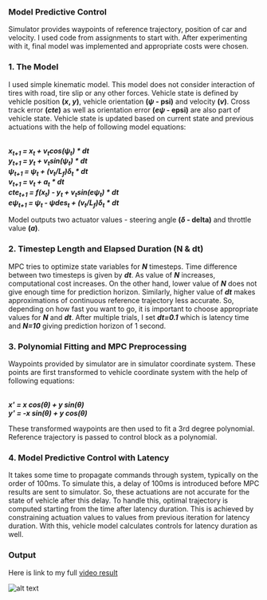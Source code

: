 ### Model Predictive Control

Simulator provides waypoints of reference trajectory, position of car and velocity. I used code from assignments to start with. After experimenting with it, final model was implemented and appropriate costs were chosen.

### 1. The Model

I used simple kinematic model. This model does not consider interaction of tires with road, tire slip or any other forces. Vehicle state is defined by vehicle position **(*x*, *y*)**, vehicle orientation **(*ψ* - psi)** and velocity **(*v*)**. Cross track error **(*cte*)** as well as orientation error **(*eψ* - epsi)** are also part of vehicle state. Vehicle state is updated based on current state and previous actuations with the help of following model equations:

<br>***x<sub>t+1</sub> = x<sub>t</sub> + v<sub>t</sub>cos(ψ<sub>t</sub>) * dt***
<br>***y<sub>t+1</sub> = y<sub>t</sub> + v<sub>t</sub>sin(ψ<sub>t</sub>) * dt***
<br>***ψ<sub>t+1</sub> = ψ<sub>t</sub> + (v<sub>t</sub>/L<sub>f</sub>)δ<sub>t</sub> * dt***
<br>***v<sub>t+1</sub> = v<sub>t</sub> + a<sub>t</sub> * dt***
<br>***cte<sub>t+1</sub> = f(x<sub>t</sub>) - y<sub>t</sub> + v<sub>t</sub>sin(eψ<sub>t</sub>) * dt***
<br>***eψ<sub>t+1</sub> = ψ<sub>t</sub> - ψdes<sub>t</sub> + (v<sub>t</sub>/L<sub>f</sub>)δ<sub>t</sub> * dt***

Model outputs two actuator values - steering angle **(*δ* - delta)** and throttle value **(*a*)**.

### 2. Timestep Length and Elapsed Duration (N & dt)

MPC tries to optimize state variables for ***N*** timesteps. Time difference between two timesteps is given by ***dt***. As value of ***N*** increases, computational cost increases. On the other hand, lower value of ***N*** does not give enough time for prediction horizon. Similarly, higher value of ***dt*** makes approximations of continuous reference trajectory less accurate. So, depending on how fast you want to go, it is important to choose appropriate values for ***N*** and ***dt***. After multiple trials, I set ***dt=0.1*** which is latency time and ***N=10*** giving prediction horizon of 1 second. 

### 3. Polynomial Fitting and MPC Preprocessing

Waypoints provided by simulator are in simulator coordinate system. These points are first transformed to vehicle coordinate system with the help of following equations:

<br>***x' = x cos(θ) + y sin(θ)***
<br>***y' = -x sin(θ) + y cos(θ)***

These transformed waypoints are then used to fit a 3rd degree polynomial. Reference trajectory is passed to control block as a polynomial.

### 4. Model Predictive Control with Latency

It takes some time to propagate commands through system, typically on the order of 100ms. To simulate this, a delay of 100ms is introduced before MPC results are sent to simulator. So, these actuations are not accurate for the state of vehicle after this delay. To handle this, optimal trajectory is computed starting from the time after latency duration. This is achieved by constraining actuation values to values from previous iteration for latency duration. With this, vehicle model calculates controls for latency duration as well.

### Output

Here is link to my full [video result](output_videos/mpc_output.mp4)

![alt text](output_videos/mpc_output.gif "output_video")

